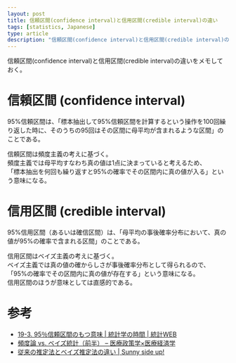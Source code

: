 ```yaml
---
layout: post
title: 信頼区間(confidence interval)と信用区間(credible interval)の違い
tags: [statistics, Japanese]
type: article
description: "信頼区間(confidence interval)と信用区間(credible interval)の違い"
---
```


信頼区間(confidence interval)と信用区間(credible interval)の違いをメモしておく。

<!-- more -->

# 信頼区間 (confidence interval)

95%信頼区間は、「標本抽出して95%信頼区間を計算するという操作を100回繰り返した時に、そのうちの95回はその区間に母平均が含まれるような区間」のことである。

信頼区間は頻度主義の考えに基づく。  
頻度主義では母平均すなわち真の値は1点に決まっていると考えるため、  
「標本抽出を何回も繰り返すと95%の確率でその区間内に真の値が入る」という意味になる。


# 信用区間 (credible interval)

95%信用区間（あるいは確信区間）は、「母平均の事後確率分布において、真の値が95%の確率で含まれる区間」のことである。

信用区間はベイズ主義の考えに基づく。  
ベイズ主義では真の値の確からしさが事後確率分布として得られるので、  
「95%の確率でその区間内に真の値が存在する」という意味になる。  
信用区間のほうが意味としては直感的である。

# 参考

* [19-3. 95％信頼区間のもつ意味 \| 統計学の時間 \| 統計WEB](https://bellcurve.jp/statistics/course/8891.html)
* [頻度論 vs. ベイズ統計（前半） – 医療政策学×医療経済学](https://healthpolicyhealthecon.com/2015/12/18/bayesian-1/)
* [従来の推定法とベイズ推定法の違い \| Sunny side up!](http://norimune.net/708)
